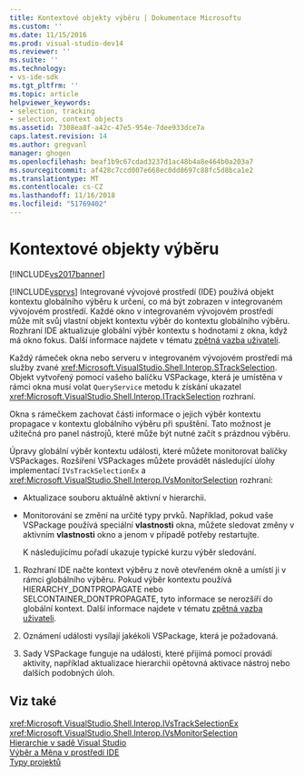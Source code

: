 ```yaml
---
title: Kontextové objekty výběru | Dokumentace Microsoftu
ms.custom: ''
ms.date: 11/15/2016
ms.prod: visual-studio-dev14
ms.reviewer: ''
ms.suite: ''
ms.technology:
- vs-ide-sdk
ms.tgt_pltfrm: ''
ms.topic: article
helpviewer_keywords:
- selection, tracking
- selection, context objects
ms.assetid: 7308ea8f-a42c-47e5-954e-7dee933dce7a
caps.latest.revision: 14
ms.author: gregvanl
manager: ghogen
ms.openlocfilehash: beaf1b9c67cdad3237d1ac48b4a8e464b0a203a7
ms.sourcegitcommit: af428c7ccd007e668ec0dd8697c88fc5d8bca1e2
ms.translationtype: MT
ms.contentlocale: cs-CZ
ms.lasthandoff: 11/16/2018
ms.locfileid: "51769402"
---
```

# <a name="selection-context-objects"></a>Kontextové objekty výběru
[!INCLUDE[vs2017banner](../../includes/vs2017banner.md)]

[!INCLUDE[vsprvs](../../includes/vsprvs-md.md)] Integrované vývojové prostředí (IDE) používá objekt kontextu globálního výběru k určení, co má být zobrazen v integrovaném vývojovém prostředí. Každé okno v integrovaném vývojovém prostředí může mít svůj vlastní objekt kontextu výběr do kontextu globálního výběru. Rozhraní IDE aktualizuje globální výběr kontextu s hodnotami z okna, když má okno fokus. Další informace najdete v tématu [zpětná vazba uživateli](../../extensibility/internals/feedback-to-the-user.md).  
  
 Každý rámeček okna nebo serveru v integrovaném vývojovém prostředí má služby zvané <xref:Microsoft.VisualStudio.Shell.Interop.STrackSelection>. Objekt vytvořený pomocí vašeho balíčku VSPackage, která je umístěna v rámci okna musí volat `QueryService` metodu k získání ukazatel <xref:Microsoft.VisualStudio.Shell.Interop.ITrackSelection> rozhraní.  
  
 Okna s rámečkem zachovat části informace o jejich výběr kontextu propagace v kontextu globálního výběru při spuštění. Tato možnost je užitečná pro panel nástrojů, které může být nutné začít s prázdnou výběru.  
  
 Úpravy globální výběr kontextu události, které můžete monitorovat balíčky VSPackages. Rozšíření VSPackages můžete provádět následující úlohy implementací `IVsTrackSelectionEx` a <xref:Microsoft.VisualStudio.Shell.Interop.IVsMonitorSelection> rozhraní:  
  
- Aktualizace souboru aktuálně aktivní v hierarchii.  
  
- Monitorování se změní na určité typy prvků. Například, pokud vaše VSPackage používá speciální **vlastnosti** okna, můžete sledovat změny v aktivním **vlastnosti** okno a jenom v případě potřeby restartujte.  
  
  K následujícímu pořadí ukazuje typické kurzu výběr sledování.  
  
1.  Rozhraní IDE načte kontext výběru z nově otevřeném okně a umístí ji v rámci globálního výběru. Pokud výběr kontextu používá HIERARCHY_DONTPROPAGATE nebo SELCONTAINER_DONTPROPAGATE, tyto informace se nerozšíří do globální kontext. Další informace najdete v tématu [zpětná vazba uživateli](../../extensibility/internals/feedback-to-the-user.md).  
  
2.  Oznámení události vysílají jakékoli VSPackage, která je požadovaná.  
  
3.  Sady VSPackage funguje na události, které přijímá pomocí provádí aktivity, například aktualizace hierarchii opětovná aktivace nástroj nebo dalších podobných úloh.  
  
## <a name="see-also"></a>Viz také  
 <xref:Microsoft.VisualStudio.Shell.Interop.IVsTrackSelectionEx>   
 <xref:Microsoft.VisualStudio.Shell.Interop.IVsMonitorSelection>   
 [Hierarchie v sadě Visual Studio](../../extensibility/internals/hierarchies-in-visual-studio.md)   
 [Výběr a Měna v prostředí IDE](../../extensibility/internals/selection-and-currency-in-the-ide.md)   
 [Typy projektů](../../extensibility/internals/project-types.md)

